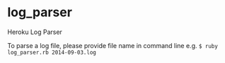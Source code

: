 # log_parser
Heroku Log Parser

To parse a log file, please provide file name in command line e.g. `$ ruby log_parser.rb 2014-09-03.log`
